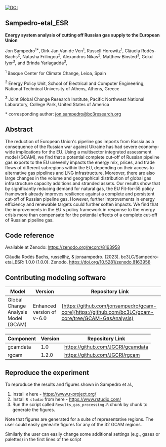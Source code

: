 [![DOI](https://zenodo.org/badge/DOI/10.5281/zenodo.8163958.svg)](https://doi.org/10.5281/zenodo.8163958)

## Sampedro-etal_ESR

**Energy system analysis of cutting off Russian gas supply to the European Union**

Jon Sampedro<sup>1\*</sup>, Dirk-Jan Van de Ven<sup>1</sup>, Russell Horowitz<sup>1</sup>, Clàudia Rodés-Bachs<sup>2</sup>, Natasha Frilingou<sup>2</sup>, Alexandros Nikas<sup>2</sup>, Matthew Binsted<sup>3</sup>, Gokul Iyer<sup>3</sup>, and Brinda Yarlagadda<sup>3</sup>, 

<sup>1 </sup> Basque Center for Climate Change, Leioa, Spain

<sup>2 </sup> Energy Policy Unit, School of Electrical and Computer Engineering, National Technical University of Athens, Athens, Greece

<sup>3 </sup> Joint Global Change Research Institute, Pacific Northwest National Laboratory, College Park, United States of America

\* corresponding author:  jon.sampedro@bc3research.org

## Abstract
The reduction of European Union's pipeline gas imports from Russia as a consequence of the Russian war against Ukraine has had severe economy-wide implications for the EU. Using a multisector integrated assessment model (GCAM), we find that a potential complete cut-off of Russian pipeline gas exports to the EU unevenly impacts the energy mix, prices, and trade flows of different subregions within the EU, depending on their access to alternative gas pipelines and LNG infrastructure. Moreover, there are also large changes in the volume and geographical distribution of global gas infrastructure capacity additions and stranded assets. Our results show that by significantly reducing demand for natural gas, the EU Fit-for-55 policy framework already improves resilience against a complete and persistent cut-off of Russian pipeline gas. However, further improvements in energy efficiency and renewable targets could further soften impacts. We find that the improvements in the EU´s policy framework in response to the energy crisis more than compensate for the potential effects of a complete cut-off of Russian pipeline gas.

## Code reference
Available at Zenodo: https://zenodo.org/record/8163958

Clàudia Rodés Bachs, russellhz, & jonsampedro. (2023). bc3LC/Sampedro-etal_ESR: 1.0.0 (1.0.0). Zenodo. https://doi.org/10.5281/zenodo.8163958


## Contributing modeling software
| Model | Version | Repository Link 
|-------|---------|-----------------
| Global Change Analysis Model (GCAM) | Enhanced version of v-6.0| [https://github.com/jonsampedro/gcam-core](https://github.com/bc3LC/gcam-core/tree/GCAM-GasAnalysis) | 

| Component| Version | Repository Link 
|-------|---------|-----------------
| gcamdata | 1.0| https://github.com/JGCRI/gcamdata | 
| rgcam | 1.2.0| https://github.com/JGCRI/rgcam | 

## Reproduce the experiment
To reproduce the results and figures shown in Sampedro et al.,

1. Install `R` here - https://www.r-project.org/
2. Install `R studio` from here - https://www.rstudio.com/
3. Run the script called `Results_gas_processing.R` chunk by chunk to generate the figures.  

Note that figures are generated for a suite of representative regions. The user could easily genearte figures for any of the 32 GCAM regions.

Similarly the user can easily change some additional settings (e.g., gases or palettes) in the first lines of the script
